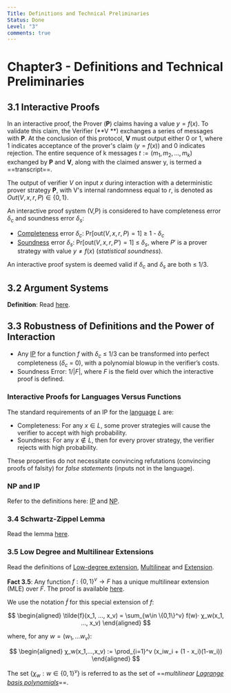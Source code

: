 ```yaml
---
Title: Definitions and Technical Preliminaries
Status: Done
Level: "3"
comments: true
---
```


# Chapter3 - Definitions and Technical Preliminaries

## 3.1 Interactive Proofs

In an interactive proof, the Prover (**P**) claims having a value $y = f(x)$. To validate this claim, the Verifier (**V
**) exchanges a series of messages with **P**. At the conclusion of this protocol, **V** must output either 0 or 1,
where 1 indicates acceptance of the prover's claim ($y = f(x)$) and 0 indicates rejection. The entire sequence of k
messages $t := (m_1, m_2, ..., m_k)$ exchanged by **P** and **V**, along with the claimed answer y, is termed a
==transcript==.

The output of verifier $V$ on input $x$ during interaction with a deterministic prover strategy **P**, with V's internal
randomness equal to $r$, is denoted as $Out(V,x,r,P) \in \{0,1\}$.

An interactive proof system (V,P) is considered to have completeness error $δ_c$ and soundness error $δ_s$:

- [Completeness](../../terms/zkp#completeness) error $δ_c$: $\text{Pr}[\text{out}(V, x, r, P) = 1]$ $\ge$ 1 - $δ_c$
- [Soundness](../../terms/zkp.md#soundness) error $δ_s$: $\text{Pr}[\text{out}(V, x, r, P') = 1]$ $\le$ $δ_s$, where
  $P'$ is a prover strategy with value $y \ne f(x)$ (*statistical soundness*).

An interactive proof system is deemed valid if $δ_c$ and $δ_s$ are both ≤ 1/3.

## 3.2 Argument Systems

**Definition**: Read [here](../../terms/arguments.md).

## 3.3 Robustness of Definitions and the Power of Interaction

- Any [IP](../../terms/ip.md) for a function $f$ with $δ_c$ ≤ 1/3 can be transformed into perfect completeness ($δ_c$ =
  0), with a polynomial blowup in the verifier’s costs.
- Soundness Error: $1 / |F|$, where $F$ is the field over which the interactive proof is defined.

### Interactive Proofs for Languages Versus Functions

The standard requirements of an IP for the [language](../../terms/language.md) $L$ are:

- Completeness: For any $x \in L$, some prover strategies will cause the verifier to accept with high probability.
- Soundness: For any $x \notin L$, then for every prover strategy, the verifier rejects with high probability.

These properties do not necessitate convincing refutations (convincing proofs of falsity) for *false statements* (inputs
not in the language).

### NP and IP

Refer to the definitions here: [IP](../../terms/ip.md) and [NP](../../terms/np.md).

### 3.4 Schwartz-Zippel Lemma

Read the lemma [here](../../terms/schwartz_zippel_lemma.md).

### 3.5 Low Degree and Multilinear Extensions

Read the definitions of [Low-degree extension](../../terms/low_degree_extension.md),
[Multilinear](../../terms/multilinear.md) and [Extension](../../terms/extension).

**Fact 3.5**: Any function $f: \{0, 1\}^v → F$ has a unique multilinear extension (MLE) over $F$. The proof is
available [here](../../terms/uniqueness_of_multilinear_extension.md).

We use the notation $\tilde{f}$ for this special extension of $f$:

$$
\begin{aligned}
\tilde{f}(x_1, ..., x_v) = \sum_{w\in \{0,1\}^v} f(w)· χ_w(x_1, ..., x_v)
\end{aligned}
$$

where, for any $w = (w_1,...w_v)$:

$$
\begin{aligned}
χ_w(x_1,...,x_v) := \prod_{i=1}^v (x_iw_i + (1 - x_i)(1-w_i))
\end{aligned}
$$

The set $\{χ_w: w \in \{0, 1\}^v\}$ is referred to as the set of
==*multilinear [Lagrange basis polynomials](../../terms/lagrange_interpolation.md)*==.
